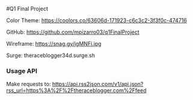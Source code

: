 
#Q1 Final Project

Color Theme: https://coolors.co/63606d-171923-c6c3c2-3f3f0c-474716

GitHub: https://github.com/mpizarro03/q1FinalProject

Wireframe: https://snag.gy/jgMNFi.jpg

Surge: theraceblogger34d.surge.sh

### Usage API

Make requests to: https://api.rss2json.com/v1/api.json?rss_url=https%3A%2F%2Ftheraceblogger.com%2Ffeed

